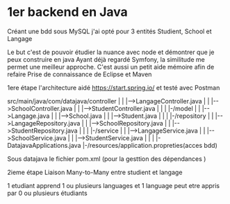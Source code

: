 # 1er backend en Java

Créant une bdd sous MySQL j'ai opté pour 3 entités Studient, School et Langage

Le but c'est de pouvoir étudier la nuance avec node et démontrer que je peux construire en java
Ayant déjà regardé Symfony, la similitude me permet une meilleur approche.
C'est aussi un petit aide mémoire afin de refaire
Prise de connaissance de Eclipse et Maven

1ere étape l'architecture aidé https://start.spring.io/ et testé avec Postman

src/main/java/com/datajava/controller
     |			|	|-->LangageController.java
     |			|	|-->SchoolController.java
     |			|	|-->StudentController.java
     |                       |
     |			|-/model
     |			|       |-->Langage.java
     |			|       |-->School.java
     |   		|       |-->Student.java
     |			|
     |			|-/repository
     |			|       |-->LangageRepository.java
     |			|       |-->SchoolRepository.java
     |			|       |-->StudentRepository.java
     |			|
     |			|-/service
     |			|       |-->LangageService.java
     |			|       |-->SchoolService.java
     |			|       |-->StudentService.java
     |			|
     |			|-DatajavaApplications.java
     |-/resources/application.propreties(acces bdd)

Sous datajava le fichier pom.xml (pour la gesttion des dépendances )

2ieme étape Liaison Many-to-Many entre studient et langage

1 etudiant apprend 1 ou plusieurs languages et
1 language peut etre appris par 0 ou plusieurs étudiants 